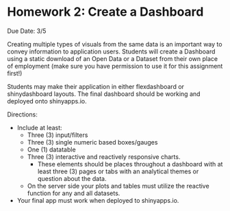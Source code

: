 # Homework 2: Create a Dashboard

Due Date: 3/5

Creating multiple types of visuals from the same data is an important way to convey information to application users. Students will create a Dashboard using a static download of an Open Data or a Dataset from their own place of employment (make sure you have permission to use it for this assignment first!) 

Students may make their application in either flexdashboard or shinydashboard layouts. The final dashboard should be working and deployed onto shinyapps.io.

Directions:

* Include at least:
    * Three (3) input/filters
    * Three (3) single numeric based boxes/gauges
    * One (1) datatable
    * Three (3) interactive and reactively responsive charts. 
      * These elements should be places throughout a dashboard with at least three (3) pages or tabs with an analytical themes or question about the data. 
  * On the server side your plots and tables must utilize the reactive function for any and all datasets.
* Your final app must work when deployed to shinyapps.io.
